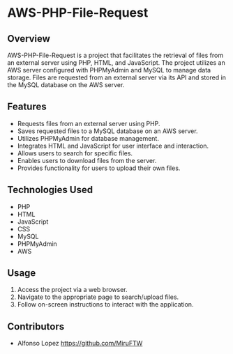 # AWS-PHP-File-Request

## Overview
AWS-PHP-File-Request is a project that facilitates the retrieval of files from an external server using PHP, HTML, and JavaScript. The project utilizes an AWS server configured with PHPMyAdmin and MySQL to manage data storage. Files are requested from an external server via its API and stored in the MySQL database on the AWS server.

## Features
- Requests files from an external server using PHP.
- Saves requested files to a MySQL database on an AWS server.
- Utilizes PHPMyAdmin for database management.
- Integrates HTML and JavaScript for user interface and interaction.
- Allows users to search for specific files.
- Enables users to download files from the server.
- Provides functionality for users to upload their own files.

## Technologies Used
- PHP
- HTML
- JavaScript
- CSS
- MySQL
- PHPMyAdmin
- AWS

## Usage
1. Access the project via a web browser.
2. Navigate to the appropriate page to search/upload files.
3. Follow on-screen instructions to interact with the application.

## Contributors
- Alfonso Lopez https://github.com/MiruFTW
